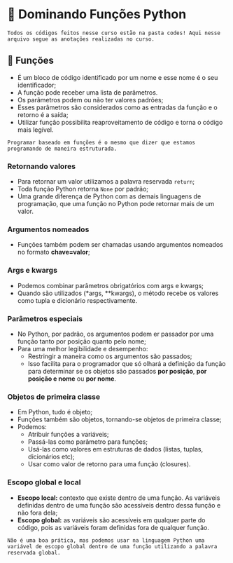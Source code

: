 # 📖 Dominando Funções Python

``Todos os códigos feitos nesse curso estão na pasta codes! Aqui nesse arquivo segue as anotações realizadas no curso.``

## 📝 Funções

- É um bloco de código identificado por um nome e esse nome é o seu identificador;
- A função pode receber uma lista de parâmetros.
- Os parâmetros podem ou não ter valores padrões;
- Esses parâmetros são considerados como as entradas da função e o retorno é a saída;
- Utilizar função possibilita reaproveitamento de código e torna o código mais legível.
  
````
Programar baseado em funções é o mesmo que dizer que estamos programando de maneira estruturada.
````


### Retornando valores

- Para retornar um valor utilizamos a palavra reservada ``return``;
- Toda função Python retorna ``None`` por padrão;
- Uma grande diferença de Python com as demais linguagens de programação, que uma função no Python pode retornar mais de um valor.


### Argumentos nomeados

- Funções também podem ser chamadas usando argumentos nomeados no formato **chave=valor**;


### Args e kwargs

- Podemos combinar parâmetros obrigatórios com args e kwargs;
- Quando são utilizados (*args, **kwargs), o método recebe os valores como tupla e dicionário respectivamente.


### Parâmetros especiais

- No Python, por padrão, os argumentos podem er passador por uma função tanto por posição quanto pelo nome;
- Para uma melhor legibilidade e desempenho:
  - Restringir a maneira como os argumentos são passados;
  - Isso facilita para o programador que só olhará a definição da função para determinar se os objetos são passados **por posição**, **por posição e nome** ou **por nome**.


### Objetos de primeira classe

- Em Python, tudo é objeto;
- Funções também são objetos, tornando-se objetos de primeira classe;
- Podemos:
  - Atribuir funções a variáveis;
  - Passá-las como parâmetro para funções;
  - Usá-las como valores em estruturas de dados (listas, tuplas, dicionários etc);
  - Usar como valor de retorno para uma função (closures).


### Escopo global e local
- **Escopo local:** contexto que existe dentro de uma função. As variáveis definidas dentro de uma função são acessíveis dentro dessa função e não fora dela;
- **Escopo global:** as variáveis são acessíveis em qualquer parte do código, pois as variáveis foram definidas fora de qualquer função.

````
Não é uma boa prática, mas podemos usar na linguagem Python uma variável de escopo global dentro de uma função utilizando a palavra reservada global.
````

